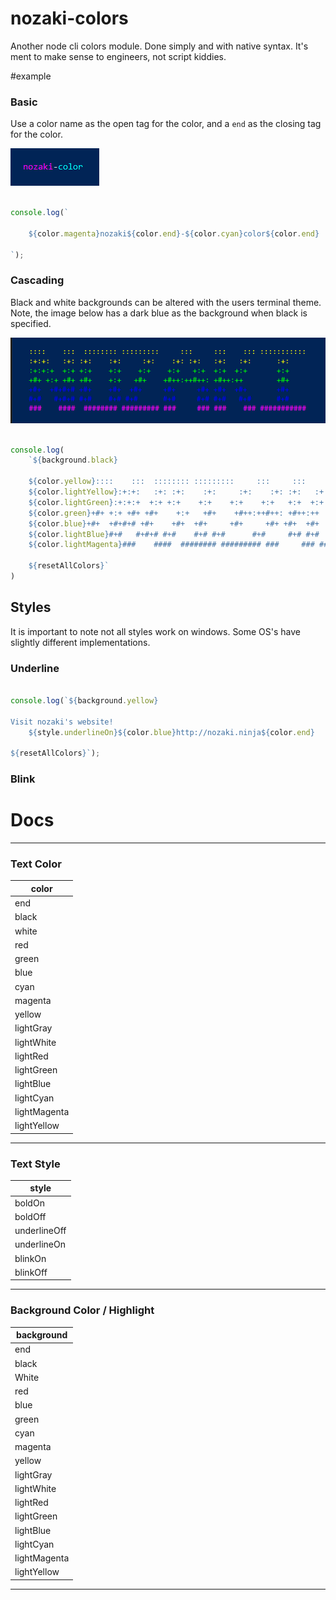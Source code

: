 # nozaki-colors
Another node cli colors module. Done simply and with native syntax. 
It's ment to make sense to engineers, not script kiddies.

#example

### Basic

Use a color name as the open tag for the color, and a `end` as the closing tag for the color.

![basic example](example/img/basic.PNG)

```js

console.log(`

    ${color.magenta}nozaki${color.end}-${color.cyan}color${color.end}

`);

```

### Cascading

Black and white backgrounds can be altered with the users terminal theme. 
Note, the image below has a dark blue as the background when black is specified.

![cascading example](example/img/cascade.PNG)


```js

console.log(
    `${background.black}

    ${color.yellow}::::    :::  :::::::: :::::::::     :::     :::    ::: ::::::::::: 
    ${color.lightYellow}:+:+:   :+: :+:    :+:     :+:    :+: :+:   :+:   :+:      :+:     
    ${color.lightGreen}:+:+:+  +:+ +:+    +:+    +:+    +:+   +:+  +:+  +:+       +:+     
    ${color.green}+#+ +:+ +#+ +#+    +:+   +#+    +#++:++#++: +#++:++        +#+     
    ${color.blue}+#+  +#+#+# +#+    +#+  +#+     +#+     +#+ +#+  +#+       +#+     
    ${color.lightBlue}#+#   #+#+# #+#    #+# #+#      #+#     #+# #+#   #+#      #+#     
    ${color.lightMagenta}###    ####  ######## ######### ###     ### ###    ### ###########

    ${resetAllColors}`
)

```

## Styles
It is important to note not all styles work on windows. 
Some OS's have slightly different implementations.


### Underline

```js

console.log(`${background.yellow}

Visit nozaki's website!
    ${style.underlineOn}${color.blue}http://nozaki.ninja${color.end}

${resetAllColors}`);

```

### Blink


# Docs

----
### Text Color

|color|
|-|
|end| 
|black|   
|white| 
|red| 
|green| 
|blue|
|cyan|
|magenta| 
|yellow|
|lightGray|   
|lightWhite|  
|lightRed|
|lightGreen|
|lightBlue|
|lightCyan|  
|lightMagenta|
|lightYellow|

----
### Text Style

|style|
|-|
|boldOn|  
|boldOff| 
|underlineOff|
|underlineOn|
|blinkOn| 
|blinkOff|

----
### Background Color / Highlight

|background|
|-|
|end| 
|black|   
|White|  
|red| 
|blue|
|green|
|cyan|
|magenta| 
|yellow|
|lightGray|   
|lightWhite|  
|lightRed|
|lightGreen|
|lightBlue| 
|lightCyan| 
|lightMagenta|
|lightYellow|

----